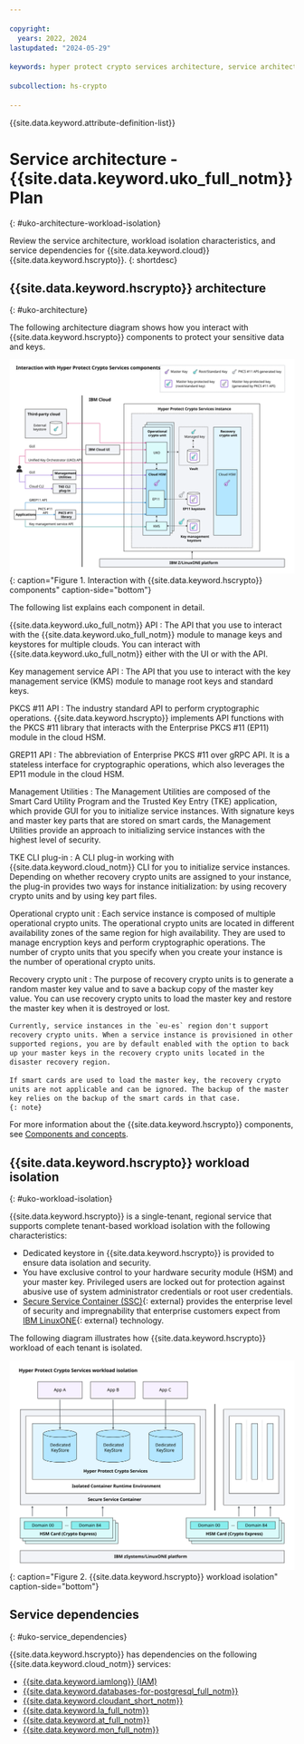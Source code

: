 ```yaml
---

copyright:
  years: 2022, 2024
lastupdated: "2024-05-29"

keywords: hyper protect crypto services architecture, service architecture, architecture diagram, workload isolation, crypto units, secure service container, ssc, public isolation for hyper protect crypto services, compute isolation for hyper protect crypto services

subcollection: hs-crypto

---
```


{{site.data.keyword.attribute-definition-list}}




# Service architecture - {{site.data.keyword.uko_full_notm}} Plan
{: #uko-architecture-workload-isolation}

Review the service architecture, workload isolation characteristics, and service dependencies for {{site.data.keyword.cloud}} {{site.data.keyword.hscrypto}}.
{: shortdesc}

## {{site.data.keyword.hscrypto}} architecture
{: #uko-architecture}

The following architecture diagram shows how you interact with {{site.data.keyword.hscrypto}} components to protect your sensitive data and keys.

![Service instance components](/images/hs-crypto-components-uko.svg "Service instance components"){: caption="Figure 1. Interaction with {{site.data.keyword.hscrypto}} components" caption-side="bottom"}

The following list explains each component in detail.

{{site.data.keyword.uko_full_notm}} API
:   The API that you use to interact with the {{site.data.keyword.uko_full_notm}} module to manage keys and keystores for multiple clouds. You can interact with {{site.data.keyword.uko_full_notm}} either with the UI or with the API.

Key management service API
:   The API that you use to interact with the key management service (KMS) module to manage root keys and standard keys.

PKCS #11 API
:   The industry standard API to perform cryptographic operations. {{site.data.keyword.hscrypto}} implements API functions with the PKCS #11 library that interacts with the Enterprise PKCS #11 (EP11) module in the cloud HSM.

GREP11 API
:   The abbreviation of Enterprise PKCS #11 over gRPC API. It is a stateless interface for cryptographic operations, which also leverages the EP11 module in the cloud HSM.

Management Utilities
:   The Management Utilities are composed of the Smart Card Utility Program and the Trusted Key Entry (TKE) application, which provide GUI for you to initialize service instances. With signature keys and master key parts that are stored on smart cards, the Management Utilities provide an approach to initializing service instances with the highest level of security.

TKE CLI plug-in
:   A CLI plug-in working with {{site.data.keyword.cloud_notm}} CLI for you to initialize service instances. Depending on whether recovery crypto units are assigned to your instance, the plug-in provides two ways for instance initialization: by using recovery crypto units and by using key part files.

Operational crypto unit
:   Each service instance is composed of multiple operational crypto units. The operational crypto units are located in different availability zones of the same region for high availability. They are used to manage encryption keys and perform cryptographic operations. The number of crypto units that you specify when you create your instance is the number of operational crypto units.

Recovery crypto unit
:   The purpose of recovery crypto units is to generate a random master key value and to save a backup copy of the master key value. You can use recovery crypto units to load the master key and restore the master key when it is destroyed or lost.

    Currently, service instances in the `eu-es` region don't support recovery crypto units. When a service instance is provisioned in other supported regions, you are by default enabled with the option to back up your master keys in the recovery crypto units located in the disaster recovery region. 

    If smart cards are used to load the master key, the recovery crypto units are not applicable and can be ignored. The backup of the master key relies on the backup of the smart cards in that case.
    {: note}

For more information about the {{site.data.keyword.hscrypto}} components, see [Components and concepts](/docs/hs-crypto?topic=hs-crypto-uko-understand-concepts).

## {{site.data.keyword.hscrypto}} workload isolation
{: #uko-workload-isolation}

{{site.data.keyword.hscrypto}} is a single-tenant, regional service that supports complete tenant-based workload isolation with the following characteristics:

- Dedicated keystore in {{site.data.keyword.hscrypto}} is provided to ensure data isolation and security.
- You have exclusive control to your hardware security module (HSM) and your master key. Privileged users are locked out for protection against abusive use of system administrator credentials or root user credentials.
- [Secure Service Container (SSC)](https://www.ibm.com/marketplace/secure-service-container){: external} provides the enterprise level of security and impregnability that enterprise customers expect from [IBM LinuxONE](https://www.ibm.com/it-infrastructure/linuxone){: external} technology.

The following diagram illustrates how {{site.data.keyword.hscrypto}} workload of each tenant is isolated.

![{{site.data.keyword.hscrypto}} workload isolation](/images/architecture-workload-isolation.svg "{{site.data.keyword.hscrypto}} workload isolation"){: caption="Figure 2. {{site.data.keyword.hscrypto}} workload isolation" caption-side="bottom"}

## Service dependencies
{: #uko-service_dependencies}

{{site.data.keyword.hscrypto}} has dependencies on the following {{site.data.keyword.cloud_notm}} services:

- [{{site.data.keyword.iamlong}} (IAM)](/docs/account?topic=account-iamoverview)
- [{{site.data.keyword.databases-for-postgresql_full_notm}}](/docs/databases-for-postgresql?topic=databases-for-postgresql-getting-started)
- [{{site.data.keyword.cloudant_short_notm}}](/docs/Cloudant?topic=Cloudant-getting-started-with-cloudant)
- [{{site.data.keyword.la_full_notm}}](/docs/log-analysis?topic=log-analysis-getting-started)
- [{{site.data.keyword.at_full_notm}}](/docs/activity-tracker?topic=activity-tracker-getting-started)
- [{{site.data.keyword.mon_full_notm}}](/docs/monitoring?topic=monitoring-getting-started)

